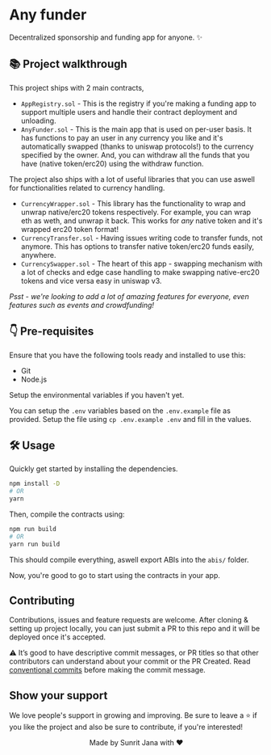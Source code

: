 # Any funder

Decentralized sponsorship and funding app for anyone. ✨

## 📚 Project walkthrough

This project ships with 2 main contracts,

- `AppRegistry.sol` - This is the registry if you're making a funding app to support multiple users
  and handle their contract deployment and unloading.
- `AnyFunder.sol` - This is the main app that is used on per-user basis. It has functions to pay an user in any
  currency you like and it's automatically swapped (thanks to uniswap protocols!) to the currency specified by
  the owner. And, you can withdraw all the funds that you have (native token/erc20) using the withdraw function.

The project also ships with a lot of useful libraries that you can use aswell for functionalities related
to currency handling.

- `CurrencyWrapper.sol` - This library has the functionality to wrap and unwrap native/erc20 tokens respectively.
  For example, you can wrap eth as weth, and unwrap it back. This works for _any_ native token and it's wrapped
  erc20 token format!
- `CurrencyTransfer.sol` - Having issues writing code to transfer funds, not anymore. This has options to transfer
  native token/erc20 funds easily, anywhere.
- `CurrencySwapper.sol` - The heart of this app - swapping mechanism with a lot of checks and edge case handling
  to make swapping native-erc20 tokens and vice versa easy in uniswap v3.

_Psst - we're looking to add a lot of amazing features for everyone, even features such as events and
crowdfunding!_

## 👇 Pre-requisites

Ensure that you have the following tools ready and installed to use this:

- Git
- Node.js

Setup the environmental variables if you haven't yet.

You can setup the `.env` variables based on the `.env.example` file as provided. Setup the file using
`cp .env.example .env` and fill in the values.

## 🛠 Usage

Quickly get started by installing the dependencies.

```sh
npm install -D
# OR
yarn
```

Then, compile the contracts using:

```sh
npm run build
# OR
yarn run build
```

This should compile everything, aswell export ABIs into the `abis/` folder.

Now, you're good to go to start using the contracts in your app.

## Contributing

Contributions, issues and feature requests are welcome. After cloning & setting up project locally, you
can just submit a PR to this repo and it will be deployed once it's accepted.

⚠️ It’s good to have descriptive commit messages, or PR titles so that other contributors can understand about your
commit or the PR Created. Read [conventional commits](https://www.conventionalcommits.org/en/v1.0.0-beta.3/)
before making the commit message.

## Show your support

We love people's support in growing and improving. Be sure to leave a ⭐️ if you like the project and
also be sure to contribute, if you're interested!

<div align="center">Made by Sunrit Jana with ❤</div>
